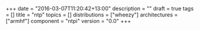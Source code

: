 +++
date = "2016-03-07T11:20:42+13:00"
description = ""
draft = true
tags = []
title = "ntp"
topics = []
distributions = ["wheezy"]
architectures = ["armhf"]
component = "ntpi"
version = "0.0"
+++

